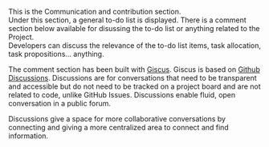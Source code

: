 This is the Communication and contribution section.  
Under this section, a general to-do list is displayed. There is a comment section below available for disussing the to-do list or anything related to the Project.    
Developers can discuss the relevance of the to-do list items, task allocation, task propositions... anything.  


The comment section has been built with [Giscus](https://giscus.app/). Giscus is based on [Github Discussions](https://docs.github.com/en/discussions). Discussions are for conversations that need to be transparent and accessible but do not need to be tracked on a project board and are not related to code, unlike GitHub Issues. Discussions enable fluid, open conversation in a public forum.  

Discussions give a space for more collaborative conversations by connecting and giving a more centralized area to connect and find information.  